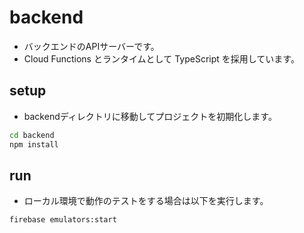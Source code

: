 # backend
- バックエンドのAPIサーバーです。
- Cloud Functions とランタイムとして TypeScript を採用しています。

## setup
- backendディレクトリに移動してプロジェクトを初期化します。

```bash
cd backend
npm install
```

## run
- ローカル環境で動作のテストをする場合は以下を実行します。

```bash
firebase emulators:start
```